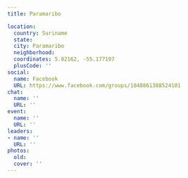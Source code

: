 ```yaml
---
title: Paramaribo

location:
  country: Suriname
  state: 
  city: Paramaribo
  neighborhood: 
  coordinates: 5.82162, -55.177197
  plusCode: ''
social:
  name: Facebook
  URL: https://www.facebook.com/groups/1048861388524101
chat:
  name: ''
  URL: ''
event:
  name: ''
  URL: ''
leaders:
- name: ''
  URL: ''
photos:
  old: 
  cover: ''
---
```


